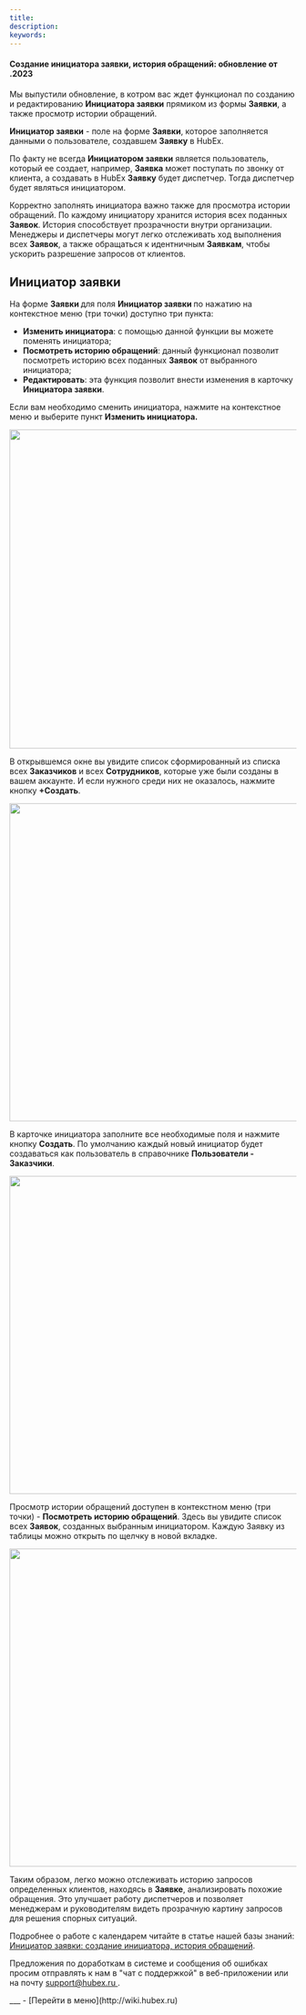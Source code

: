 ```yaml
---
title: 
description: 
keywords: 
---
```


#### Cоздание инициатора заявки, история обращений: обновление от .2023
<html>
<meta charset="utf-8">

</html>
<body>
<p>Мы выпустили обновление, в котром вас ждет функционал по созданию и редактированию <strong>Инициатора заявки</strong> прямиком из формы <strong>Заявки</strong>, а также просмотр истории обращений.&nbsp;</p>
<p><strong>Инициатор заявки</strong>&nbsp;- поле на форме&nbsp;<strong>Заявки</strong>, которое заполняется данными о пользователе, создавшем&nbsp;<strong>Заявку</strong>&nbsp;в HubEx.</p>
<p>По факту не всегда&nbsp;<strong>Инициатором заявки</strong>&nbsp;является пользователь, который ее создает, например,&nbsp;<strong>Заявка</strong>&nbsp;может поступать по звонку от клиента, а создавать в HubEx&nbsp;<strong>Заявку</strong>&nbsp;будет диспетчер. Тогда диспетчер будет являться инициатором.</p>
<p>Корректно заполнять инициатора важно также для просмотра истории обращений. По каждому инициатору хранится история всех поданных <strong>Заявок</strong>. История способствует прозрачности внутри организации. Менеджеры и диспетчеры могут легко отслеживать ход выполнения всех&nbsp;<strong>Заявок</strong>, а также обращаться к идентничным&nbsp;<strong>Заявкам</strong>, чтобы ускорить разрешение запросов от клиентов.</p>
<h2>Инициатор заявки</h2>
<p>На форме <strong>Заявки </strong>для поля <strong>Инициатор заявки </strong>по нажатию на контекстное меню (три точки) доступно три пункта:</p>
<ul>
<li><strong>Изменить инициатора</strong>: с помощью данной функции вы можете поменять инициатора;</li>
<li><strong>Посмотреть историю обращений</strong>: данный функционал позволит посмотреть историю всех поданных <strong>Заявок</strong> от выбранного инициатора;</li>
<li><strong>Редактировать</strong>: эта функция позволит внести изменения в карточку <strong>Инициатора заявки</strong>.</li>
</ul>
<p>Если вам необходимо сменить инициатора, нажмите на контекстное меню и выберите пункт <strong>Изменить инициатора.</strong></p>
<div><img style="margin: 0 auto; display: block; max-width: 100%;" src="https://wiki.hubex.ru/attachments/images/FAQ/USER/UsersRequests/Initiator.jpg" width="560" height="auto" /></div>
<p>В открывшемся окне вы увидите список сформированный из списка всех <strong>З</strong><strong>аказчиков</strong>&nbsp;и всех&nbsp;<strong>Сотрудников</strong>, которые уже были созданы в вашем аккаунте. И если нужного среди них не оказалось, нажмите кнопку <strong>+Создать</strong>.</p>
<p><img style="margin: 0 auto; display: block; max-width: 100%;" src="https://wiki.hubex.ru/attachments/images/FAQ/USER/UsersRequests/Initiator2.jpg" width="558" height="auto" /></p>
<p>В карточке инициатора заполните все необходимые поля и нажмите кнопку <strong>Создать</strong>. По умолчанию каждый новый инициатор будет создаваться как пользователь в справочнике <strong>Пользователи - Заказчики</strong>.</p>

<p><img style="margin: 0 auto; display: block; max-width: 100%;" src="https://wiki.hubex.ru/attachments/images/FAQ/USER/UsersRequests/Initiator3.jpg" width="558" height="auto" /></p>

<p>Просмотр истории обращений доступен в контекстном меню (три точки) - <strong>Посмотреть историю обращений</strong>. Здесь вы увидите список всех <strong>Заявок</strong>, созданных выбранным инициатором. Каждую Заявку из таблицы можно открыть по щелчку в новой вкладке.</p>

<p><img style="margin: 0 auto; display: block; max-width: 100%;" src="https://wiki.hubex.ru/attachments/images/FAQ/USER/UsersRequests/History.jpg" width="558" height="auto" /></p>
<p>Таким образом, легко можно отслеживать историю запросов определенных клиентов, находясь в&nbsp;<strong>Заявке</strong>, анализировать похожие обращения. Это улучшает работу диспетчеров и позволяет менеджерам и руководителям видеть прозрачную картину запросов для решения спорных ситуаций.</p>
<p>Подробнее о работе с календарем читайте в статье нашей базы знаний: <a href="https://wiki.hubex.ru/docs/FAQ/RU/user/UsersRequests.html" target="_blank">Инициатор заявки: создание инициатора, история обращений</a>.</p>
<p>Предложения по доработкам в системе и сообщения об ошибках просим отправлять к нам в "чат с поддержкой" в веб-приложении или на почту <a href="mailto:support@hubex.ru" target="_blank" rel="noopener"> support@hubex.ru </a>.</p>


</body>
___
- [Перейти в меню](http://wiki.hubex.ru)
